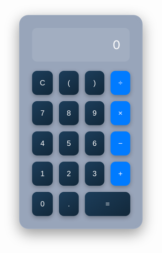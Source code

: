 <!DOCTYPE html>
<html lang="en">
<head>
  <meta charset="UTF-8" />
  <meta name="viewport" content="width=device-width, initial-scale=1.0" />
  <title>Modern Calculator</title>
  <link href="https://fonts.googleapis.com/css2?family=Inter:wght@400;600&display=swap" rel="stylesheet">
  <style>
    * {
      box-sizing: border-box;
    }

    body {
      margin: 0;
      padding: 0;
      font-family: 'Inter', sans-serif;
      background: linear-gradient(135deg, #0f2027, #203a43, #2c5364);
      display: flex;
      justify-content: center;
      align-items: center;
      height: 100vh;
      color: white;
    }

    .calculator {
      background: rgba(0, 34, 85, 0.4);
      backdrop-filter: blur(20px);
      border: 2px solid rgba(255, 255, 255, 0.1);
      border-radius: 30px;
      box-shadow: 0 15px 45px rgba(0,0,0,0.4);
      padding: 40px;
      width: 400px;
      max-width: 90vw;
      transition: all 0.3s ease-in-out;
    }

    .display {
      background-color: rgba(255, 255, 255, 0.1);
      border-radius: 16px;
      padding: 30px;
      font-size: 2.5rem;
      color: #ffffff;
      text-align: right;
      margin-bottom: 30px;
      word-wrap: break-word;
      min-height: 60px;
    }

    .buttons {
      display: grid;
      grid-template-columns: repeat(4, 1fr);
      gap: 20px;
    }

    button {
      background: linear-gradient(145deg, #1c3d5a, #12283a);
      border: none;
      border-radius: 16px;
      padding: 25px;
      font-size: 1.5rem;
      color: #ffffff;
      cursor: pointer;
      transition: all 0.2s ease-in-out;
      box-shadow: 0 5px 15px rgba(0, 0, 0, 0.3);
    }

    button:hover {
      background: linear-gradient(145deg, #255980, #0e2a3c);
      transform: translateY(-3px);
    }

    button.operator {
      background: #007BFF;
    }

    button.operator:hover {
      background: #0065cc;
    }

    button.equals {
      background-color: #1abc9c;
      grid-column: span 2;
    }

    button.equals:hover {
      background-color: #159c87;
    }

    button.clear {
      background-color: #e74c3c;
    }

    button.clear:hover {
      background-color: #c0392b;
    }
  </style>
</head>
<body>
  <div class="calculator">
    <div class="display" id="display">0</div>
    <div class="buttons">
      <button class="clear" onclick="clearDisplay()">C</button>
      <button onclick="appendValue('(')">(</button>
      <button onclick="appendValue(')')">)</button>
      <button class="operator" onclick="appendValue('/')">÷</button>
      <button onclick="appendValue('7')">7</button>
      <button onclick="appendValue('8')">8</button>
      <button onclick="appendValue('9')">9</button>
      <button class="operator" onclick="appendValue('*')">×</button>
      <button onclick="appendValue('4')">4</button>
      <button onclick="appendValue('5')">5</button>
      <button onclick="appendValue('6')">6</button>
      <button class="operator" onclick="appendValue('-')">−</button>
      <button onclick="appendValue('1')">1</button>
      <button onclick="appendValue('2')">2</button>
      <button onclick="appendValue('3')">3</button>
      <button class="operator" onclick="appendValue('+')">+</button>
      <button onclick="appendValue('0')">0</button>
      <button onclick="appendValue('.')">.</button>
      <button class="equals" onclick="calculate()">=</button>
    </div>
  </div>

  <script>
    const display = document.getElementById('display');

    function appendValue(val) {
      if (display.innerText === '0' || display.innerText === 'Error') display.innerText = '';
      display.innerText += val;
    }

    function clearDisplay() {
      display.innerText = '0';
    }

    function calculate() {
      try {
        display.innerText = eval(display.innerText.replace(/÷/g, '/').replace(/×/g, '*'));
      } catch {
        display.innerText = 'Error';
      }
    }
  </script>
</body>
</html>
